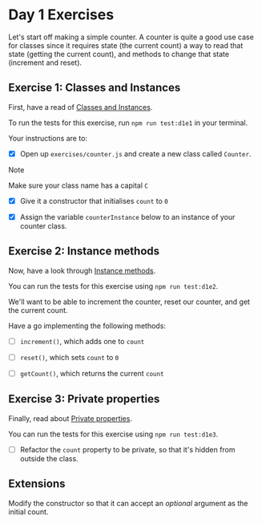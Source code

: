 # Day 1 Exercises

Let's start off making a simple counter. A counter is quite a good use case for
classes since it requires state (the current count) a way to read that state
(getting the current count), and methods to change that state (increment and
reset).

## Exercise 1: Classes and Instances

First, have a read of
[Classes and Instances](https://tech-docs.corndel.com/js/classes-and-instances.html).

To run the tests for this exercise, run `npm run test:d1e1` in your terminal.

Your instructions are to:

- [x] Open up `exercises/counter.js` and create a new class called `Counter`.

> [!NOTE]
>
> Make sure your class name has a capital `C`

- [x] Give it a constructor that initialises `count` to `0`

- [x] Assign the variable `counterInstance` below to an instance of your counter
      class.

## Exercise 2: Instance methods

Now, have a look through
[Instance methods](https://tech-docs.corndel.com/js/instance-methods).

You can run the tests for this exercise using `npm run test:d1e2`.

We'll want to be able to increment the counter, reset our counter, and get the
current count.

Have a go implementing the following methods:

- [ ] `increment()`, which adds one to `count`

- [ ] `reset()`, which sets `count` to `0`

- [ ] `getCount()`, which returns the current `count`

## Exercise 3: Private properties

Finally, read about
[Private properties](https://tech-docs.corndel.com/js/private-properties).

You can run the tests for this exercise using `npm run test:d1e3`.

- [ ] Refactor the `count` property to be private, so that it's hidden from
      outside the class.

## Extensions

Modify the constructor so that it can accept an _optional_ argument as the
initial count.
